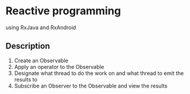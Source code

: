 # Reactive programming
using RxJava and RxAndroid

## Description
1. Create an Observable
2. Apply an operator to the Observable
3. Designate what thread to do the work on and what thread to emit the results to
4. Subscribe an Observer to the Observable and view the results